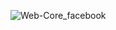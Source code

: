 ![Web-Core_facebook](https://github.com/user-attachments/assets/94b944e8-c7ff-446a-98aa-be1f6015b570)

